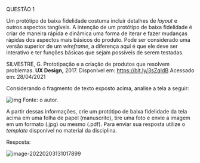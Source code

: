 QUESTÃO 1

Um protótipo de baixa fidelidade costuma incluir detalhes de *layout* e outros aspectos tangíveis. A intenção de um protótipo de baixa fidelidade é criar de maneira rápida e dinâmica uma forma de iterar e fazer mudanças rápidas dos aspectos mais básicos do produto. Pode ser considerado uma versão superior de um *wireframe*, a diferença aqui é que ele deve ser interativo e ter funções básicas que sejam possíveis de serem testadas.
 

SILVESTRE, G. Prototipação e a criação de produtos que resolvem problemas. **UX Design,** 2017. Disponível em: https://bit.ly/3sZqIdB
Acessado em: 28/04/2021

 

Considerando o fragmento de texto exposto acima, analise a tela a seguir:

![img](https://sistemasead.unicesumar.edu.br/flex/amfphp/services/Portal/ImagemQuestionario2/QUE_121836_355602_1.png)
Fonte: o autor.

A partir dessas informações, crie um protótipo de baixa fidelidade da tela acima em uma folha de papel (manuscrito), tire uma foto e envie a imagem em um formato (.jpg) ou mesmo (.pdf). Para enviar sua resposta utilize o *template* disponível no material da disciplina.



Resposta:

![image-20220203131017899](C:\Users\maiqu\AppData\Roaming\Typora\typora-user-images\image-20220203131017899.png)